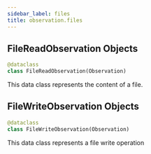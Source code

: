```yaml
---
sidebar_label: files
title: observation.files
---
```


## FileReadObservation Objects

```python
@dataclass
class FileReadObservation(Observation)
```

This data class represents the content of a file.

## FileWriteObservation Objects

```python
@dataclass
class FileWriteObservation(Observation)
```

This data class represents a file write operation

